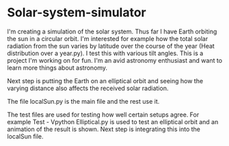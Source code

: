 # Solar-system-simulator
I'm creating a simulation of the solar system. Thus far I have Earth orbiting the sun in a circular orbit. I'm interested for example how the total solar radiation from the sun varies by latitude over the course of the year (Heat distribution over a year.py). I test this with various tilt angles. This is a project I'm working on for fun. I'm an avid astronomy enthusiast and want to learn more things about astronomy.

Next step is putting the Earth on an elliptical orbit and seeing how the varying distance also affects the received solar radiation.

The file localSun.py is the main file and the rest use it.

The test files are used for testing how well certain setups agree. For example Test - Vpython Elliptical.py is used to test an elliptical orbit and an animation of the result is shown. Next step is integrating this into the localSun file.
